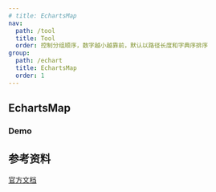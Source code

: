 ```yaml
---
# title: EchartsMap
nav:
  path: /tool
  title: Tool
  order: 控制分组顺序，数字越小越靠前，默认以路径长度和字典序排序
group:
  path: /echart
  title: EchartsMap
  order: 1
---
```


## EchartsMap

### Demo

<code src="./EchartsMap.tsx"  hideActions='["CSB"]'  title='中国地图' desc='基于Echarts</br>[EchartsMap.html源码地址](https://codesandbox.io/s/echartsmap-6nt8jl)'></code>

## 参考资料

[官方文档](https://echarts.apache.org/zh/index.html)
